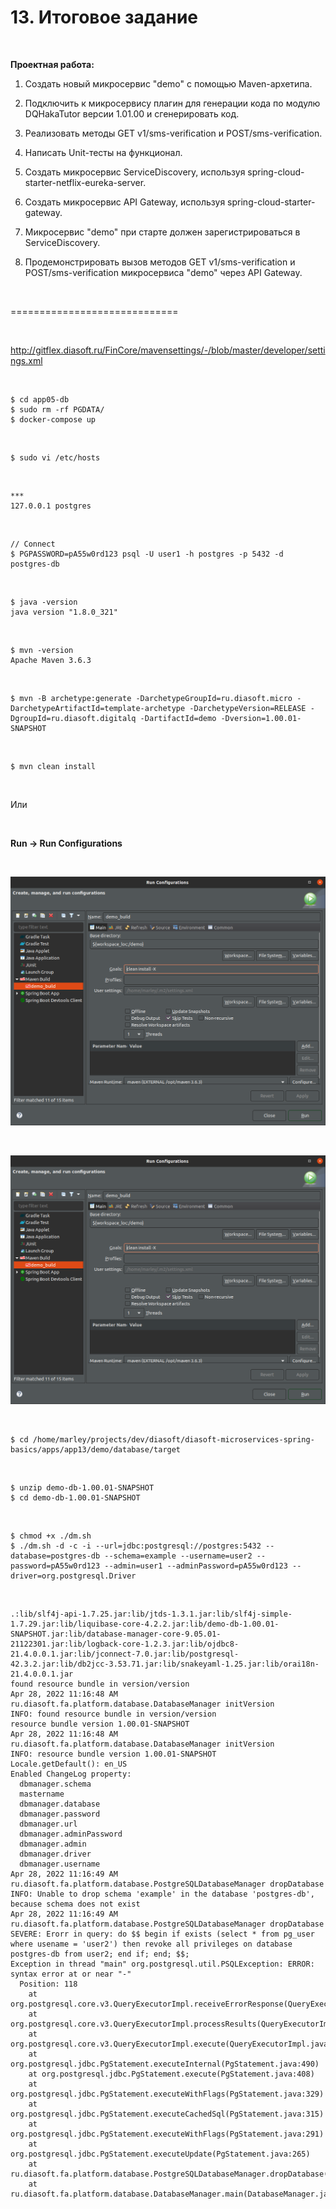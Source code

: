 # 13. Итоговое задание

<br/>

**Проектная работа:**

1. Создать новый микросервис "demo" с помощью Maven-архетипа.

2. Подключить к микросервису плагин для генерации кода по модулю DQHakaTutor версии 1.01.00 и сгенерировать код.

3. Реализовать методы GET v1/sms-verification и POST/sms-verification.

4. Написать Unit-тесты на функционал.

5. Создать микросервис ServiceDiscovery, используя spring-cloud-starter-netflix-eureka-server.

6. Создать микросервис  API Gateway, используя spring-cloud-starter-gateway.

7. Микросервис "demo" при старте должен зарегистрироваться в ServiceDiscovery.

8. Продемонстрировать вызов методов GET v1/sms-verification и POST/sms-verification микросервиса "demo" через API Gateway.


<br/>

=============================

<br/>

http://gitflex.diasoft.ru/FinCore/mavensettings/-/blob/master/developer/settings.xml

<br/>

```
$ cd app05-db
$ sudo rm -rf PGDATA/
$ docker-compose up
```


<br/>

```
$ sudo vi /etc/hosts
```

<br/>

```
***
127.0.0.1 postgres
```

<br/>

```
// Connect
$ PGPASSWORD=pA55w0rd123 psql -U user1 -h postgres -p 5432 -d postgres-db
```

<br/>

```
$ java -version
java version "1.8.0_321"
```

<br/>

```
$ mvn -version
Apache Maven 3.6.3
```

<br/>

```
$ mvn -B archetype:generate -DarchetypeGroupId=ru.diasoft.micro -DarchetypeArtifactId=template-archetype -DarchetypeVersion=RELEASE -DgroupId=ru.diasoft.digitalq -DartifactId=demo -Dversion=1.00.01-SNAPSHOT
```


<br/>

```
$ mvn clean install
```

<br/>

Или


<br/>

**Run -> Run Configurations**

<br/>

![Application](/img/app013-pic01.png?raw=true)


<br/>

![Application](/img/app013-pic01.png?raw=true)

<br/>

```
$ cd /home/marley/projects/dev/diasoft/diasoft-microservices-spring-basics/apps/app13/demo/database/target
```

<br/>

```
$ unzip demo-db-1.00.01-SNAPSHOT
$ cd demo-db-1.00.01-SNAPSHOT
```

<br/>

```
$ chmod +x ./dm.sh
$ ./dm.sh -d -c -i --url=jdbc:postgresql://postgres:5432 --database=postgres-db --schema=example --username=user2 --password=pA55w0rd123 --admin=user1 --adminPassword=pA55w0rd123 --driver=org.postgresql.Driver
```


<br/>


```
.:lib/slf4j-api-1.7.25.jar:lib/jtds-1.3.1.jar:lib/slf4j-simple-1.7.29.jar:lib/liquibase-core-4.2.2.jar:lib/demo-db-1.00.01-SNAPSHOT.jar:lib/database-manager-core-9.05.01-21122301.jar:lib/logback-core-1.2.3.jar:lib/ojdbc8-21.4.0.0.1.jar:lib/jconnect-7.0.jar:lib/postgresql-42.3.2.jar:lib/db2jcc-3.53.71.jar:lib/snakeyaml-1.25.jar:lib/orai18n-21.4.0.0.1.jar
found resource bundle in version/version
Apr 28, 2022 11:16:48 AM ru.diasoft.fa.platform.database.DatabaseManager initVersion
INFO: found resource bundle in version/version
resource bundle version 1.00.01-SNAPSHOT
Apr 28, 2022 11:16:48 AM ru.diasoft.fa.platform.database.DatabaseManager initVersion
INFO: resource bundle version 1.00.01-SNAPSHOT
Locale.getDefault(): en_US
Enabled ChangeLog property:
  dbmanager.schema
  mastername
  dbmanager.database
  dbmanager.password
  dbmanager.url
  dbmanager.adminPassword
  dbmanager.admin
  dbmanager.driver
  dbmanager.username
Apr 28, 2022 11:16:49 AM ru.diasoft.fa.platform.database.PostgreSQLDatabaseManager dropDatabase
INFO: Unable to drop schema 'example' in the database 'postgres-db', because schema does not exist
Apr 28, 2022 11:16:49 AM ru.diasoft.fa.platform.database.PostgreSQLDatabaseManager dropDatabase
SEVERE: Erorr in query: do $$ begin if exists (select * from pg_user where usename = 'user2') then revoke all privileges on database postgres-db from user2; end if; end; $$;
Exception in thread "main" org.postgresql.util.PSQLException: ERROR: syntax error at or near "-"
  Position: 118
	at org.postgresql.core.v3.QueryExecutorImpl.receiveErrorResponse(QueryExecutorImpl.java:2675)
	at org.postgresql.core.v3.QueryExecutorImpl.processResults(QueryExecutorImpl.java:2365)
	at org.postgresql.core.v3.QueryExecutorImpl.execute(QueryExecutorImpl.java:355)
	at org.postgresql.jdbc.PgStatement.executeInternal(PgStatement.java:490)
	at org.postgresql.jdbc.PgStatement.execute(PgStatement.java:408)
	at org.postgresql.jdbc.PgStatement.executeWithFlags(PgStatement.java:329)
	at org.postgresql.jdbc.PgStatement.executeCachedSql(PgStatement.java:315)
	at org.postgresql.jdbc.PgStatement.executeWithFlags(PgStatement.java:291)
	at org.postgresql.jdbc.PgStatement.executeUpdate(PgStatement.java:265)
	at ru.diasoft.fa.platform.database.PostgreSQLDatabaseManager.dropDatabase(PostgreSQLDatabaseManager.java:232)
	at ru.diasoft.fa.platform.database.DatabaseManager.main(DatabaseManager.java:636)
```

